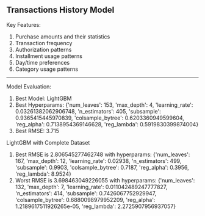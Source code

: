 ## Transactions History Model 
Key Features:
1. Purchase amounts and their statistics
2. Transaction frequency
3. Authorization patterns
4. Installment usage patterns
5. Day/time preferences
6. Category usage patterns

---

Model Evaluation:
1. Best Model: LightGBM 
2. Best Hyperparams: {'num_leaves': 153, 'max_depth': 4, 'learning_rate': 0.03261382062906748, 'n_estimators': 405, 'subsample': 0.9365415445970839, 'colsample_bytree': 0.6203360949599604, 'reg_alpha': 0.7138954369146628, 'reg_lambda': 0.5919830399874004}
3. Best RMSE: 3.715


LightGBM with Complete Dataset
1. Best RMSE is 2.806545277462748 with hyperparams: {'num_leaves': 167, 'max_depth': 12, 'learning_rate': 0.02938, 'n_estimators': 499, 'subsample': 0.9903, 'colsample_bytree': 0.7187, 'reg_alpha': 0.3956, 'reg_lambda': 8.9524}
2. Worst RMSE is 3.698463049226055 with hyperparams: {'num_leaves': 132, 'max_depth': 7, 'learning_rate': 0.011042489247777827, 'n_estimators': 414, 'subsample': 0.7426067752929947, 'colsample_bytree': 0.6880098979952209, 'reg_alpha': 1.2189617511926265e-05, 'reg_lambda': 2.2725907956937057}
